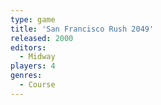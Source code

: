 ```yaml
---
type: game
title: 'San Francisco Rush 2049'
released: 2000
editors: 
  - Midway
players: 4
genres:
  - Course
---
```

